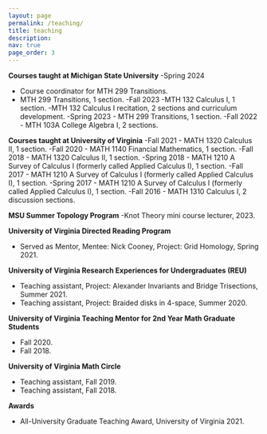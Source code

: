 ```yaml
---
layout: page
permalink: /teaching/
title: teaching
description:
nav: true
page_order: 3
---
```


**Courses taught at Michigan State University**
-Spring 2024
  - Course coordinator for MTH 299 Transitions.
  - MTH 299 Transitions, 1 section.
-Fall 2023
    -MTH 132 Calculus I, 1 section.
    -MTH 132 Calculus I recitation, 2 sections and curriculum development.
-Spring 2023 - MTH 299 Transitions, 1 section.
-Fall 2022 - MTH 103A College Algebra I, 2 sections.

**Courses taught at University of Virginia**
-Fall 2021 - MATH 1320 Calculus II, 1 section.
-Fall 2020 - MATH 1140 Financial Mathematics, 1 section.
-Fall 2018 - MATH 1320 Calculus II, 1 section.
-Spring 2018 - MATH 1210 A Survey of Calculus I (formerly called Applied Calculus I), 1 section.
-Fall 2017 - MATH 1210 A Survey of Calculus I (formerly called Applied Calculus I), 1 section.
-Spring 2017 - MATH 1210 A Survey of Calculus I (formerly called Applied Calculus I), 1 section.
-Fall 2016 - MATH 1310 Calculus I, 2 discussion sections.

**MSU Summer Topology Program**
-Knot Theory mini course lecturer, 2023.

**University of Virginia Directed Reading Program**
- Served as Mentor, Mentee: Nick Cooney, Project: Grid Homology, Spring 2021.

**University of Virginia Research Experiences for Undergraduates (REU)**
- Teaching assistant, Project: Alexander Invariants and Bridge Trisections, Summer 2021.
- Teaching assistant, Project: Braided disks in 4-space, Summer 2020.

**University of Virginia Teaching Mentor for 2nd Year Math Graduate Students**
- Fall 2020.
- Fall 2018.

**University of Virginia Math Circle**
- Teaching assistant, Fall 2019.
- Teaching assistant, Fall 2018.

**Awards**
- All-University Graduate Teaching Award, University of Virginia 2021.

